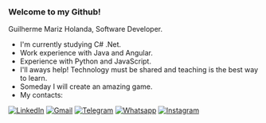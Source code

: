 ### Welcome to my Github!

Guilherme Mariz Holanda, Software Developer.

- I'm currently studying C# .Net.
- Work experience with Java and Angular.
- Experience with Python and JavaScript.
- I'll aways help! Technology must be shared and teaching is the best way to learn.
- Someday I will create an amazing game.
- My contacts:

[![LinkedIn](https://img.shields.io/badge/LinkedIn-0077B5?style=for-the-badge&logo=linkedin&logoColor=white)](https://www.linkedin.com/in/guilherme-mariz/) [![Gmail](https://img.shields.io/badge/Gmail-D14836?style=for-the-badge&logo=gmail&logoColor=white)](mailto:guimariz@gmail.com) [![Telegram](https://img.shields.io/badge/Telegram-2CA5E0?style=for-the-badge&logo=telegram&logoColor=white)](https://t.me/guimariz) [![Whatsapp](https://img.shields.io/badge/WhatsApp-25D366?style=for-the-badge&logo=whatsapp&logoColor=white)](https://api.whatsapp.com/send?phone=5561981534846&text=Fala%2C%20Guilherme!%20Vi%20seu%20Github%20e%20gostaria%20de%20conversar%20com%20voc%C3%AA.) [![Instagram](https://img.shields.io/badge/Instagram-E4405F?style=for-the-badge&logo=instagram&logoColor=white)](https://www.instagram.com/guimariz/)

